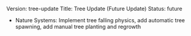 Version: tree-update
Title: Tree Update (Future Update)
Status: future

- Nature Systems: Implement tree falling physics, add automatic tree spawning, add manual tree planting and regrowth